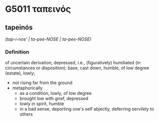 # G5011 ταπεινός

## tapeinós

_(tap-i-nos' | ta-pee-NOSE | ta-pee-NOSE)_

### Definition

of uncertain derivation; depressed, i.e., (figuratively) humiliated (in circumstances or disposition); base, cast down, humble, of low degree (estate), lowly; 

- not rising far from the ground
- metaphorically
  - as a condition, lowly, of low degree
  - brought low with grief, depressed
  - lowly in spirit, humble
  - in a bad sense, deporting one's self abjectly, deferring servilely to others
